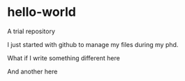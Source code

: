 # hello-world
A trial repository

I just started with github to manage my files during my phd.

What if I write something different here

And another here

